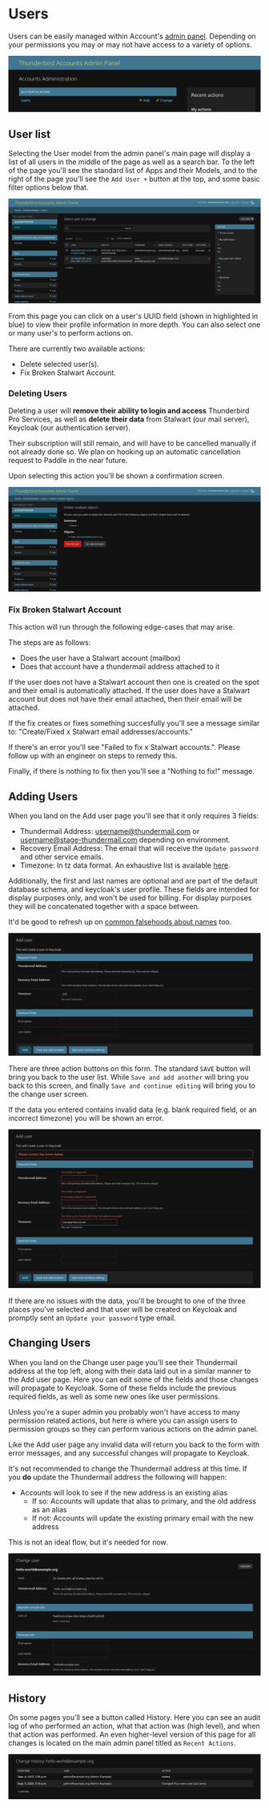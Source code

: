 # Users

Users can be easily managed within Account's [admin panel](https://accounts.tb.pro/admin). Depending on your permissions
you may or may not have access to a variety of options.

![A screen of part of the admin panel. It's showing the main header nav, as well as the Authentication group which contains Users. An add and change link appear beside it.](./users_1.png)

## User list

Selecting the User model from the admin panel's main page will display a list of all users in the middle of the page
as well as a search bar. To the left of the page you'll see the standard list of Apps and their Models, and to the
right of the page you'll see the `Add User +` button at the top, and some basic filter options below that.

![A screenshot showing an example of the description above.](./users_2.png)

From this page you can click on a user's UUID field (shown in highlighted in blue) to view their profile information in
more depth. You can also select one or many user's to perform actions on.

There are currently two available actions:

* Delete selected user(s).
* Fix Broken Stalwart Account.

### Deleting Users

Deleting a user will **remove their ability to login and access** Thunderbird Pro Services, as well as
**delete their data** from Stalwart (our mail server), Keycloak (our authentication server).

Their subscription will still remain, and will have to be cancelled manually if not already done so. We plan on
hooking up an automatic cancellation request to Paddle in the near future.

Upon selecting this action you'll be shown a confirmation screen.

![A delete confirmation screen, showing the summary of users that would be deleted and their thundermail addresses.](./users_3.png)

### Fix Broken Stalwart Account

This action will run through the following edge-cases that may arise.

The steps are as follows:

* Does the user have a Stalwart account (mailbox)
* Does that account have a thundermail address attached to it

If the user does not have a Stalwart account then one is created on the spot and their email is automatically attached.
If the user does have a Stalwart account but does not have their email attached, then their email will be attached.

If the fix creates or fixes something succesfully you'll see a message similar to:
"Create/Fixed x Stalwart email addresses/accounts."

If there's an error you'll see "Failed to fix x Stalwart accounts.". Please follow up with an engineer on steps to
remedy this.

Finally, if there is nothing to fix then you'll see a "Nothing to fix!" message.

## Adding Users

When you land on the Add user page you'll see that it only requires 3 fields:

* Thundermail Address: username@thundermail.com or username@stage-thundermail.com depending on environment.
* Recovery Email Address: The email that will receive the `Update password` and other service emails.
* Timezone: In tz data format. An exhaustive list is
  available [here](https://en.wikipedia.org/wiki/List_of_tz_database_time_zones#List).

Additionally, the first and last names are optional and are part of the default database schema, and keycloak's
user profile. These fields are intended for display purposes only, and won't be used for billing. For display purposes
they will be concatenated together with a space between.

It'd be good to refresh up
on [common falsehoods about names](https://www.kalzumeus.com/2010/06/17/falsehoods-programmers-believe-about-names/)
too.

![A screenshot of the Add user page. Showing a few required fields mentioned above.](./users_4.png)

There are three action buttons on this form. The standard `SAVE` button will bring you back to the user list. While
`Save and add another` will bring you back to this screen, and finally `Save and continue editing` will bring you to the
change user screen.

If the data you entered contains invalid data (e.g. blank required field, or an incorrect timezone) you will be shown an
error.

![A screenshot of the required fields highlighted in a red outline with different errors.](./users_5.png)

If there are no issues with the data, you'll be brought to one of the three places you've selected and that user will be
created on Keycloak and promptly sent an `Update your password` type email.

## Changing Users

When you land on the Change user page you'll see their Thundermail address at the top left, along with their data laid
out in a similar manner to the Add user page. Here you can edit some of the fields and those changes will propagate to
Keycloak. Some of these fields include the previous required fields, as well as some new ones like user permissions.

Unless you're a super admin you probably won't have access to many permission related actions, but here is where you
can assign users to permission groups so they can perform various actions on the admin panel.

Like the Add user page any invalid data will return you back to the form with error messages, and any successful changes
will propagate to Keycloak.

It's not recommended to change the Thundermail address at this time. If you **do** update the Thundermail address 
the following will happen:
* Accounts will look to see if the new address is an existing alias
  * If so: Accounts will update that alias to primary, and the old address as an alias
  * If not: Accounts will update the existing primary email with the new address

This is not an ideal flow, but it's needed for now.

![A screenshot of part of the change user form.](./users_6.png)

## History

On some pages you'll see a button called History. Here you can see an audit log of who performed an action, what that
action was (high level), and when that action was performed. An even higher-level version of this page for all changes 
is located on the main admin panel titled as `Recent Actions`. 

![A screenshot of the history page. It shows the date and time, user who performed the action, and the action that was performed.](./users_7.png)
